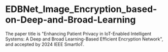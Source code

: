 # EDBNet_Image_Encryption_based-on-Deep-and-Broad-Learning
The paper title is "Enhancing Patient Privacy in IoT-Enabled Intelligent Systems: A Deep and Broad Learning-Based Efficient Encryption Network", and accepted by 2024 IEEE SmartIoT.
